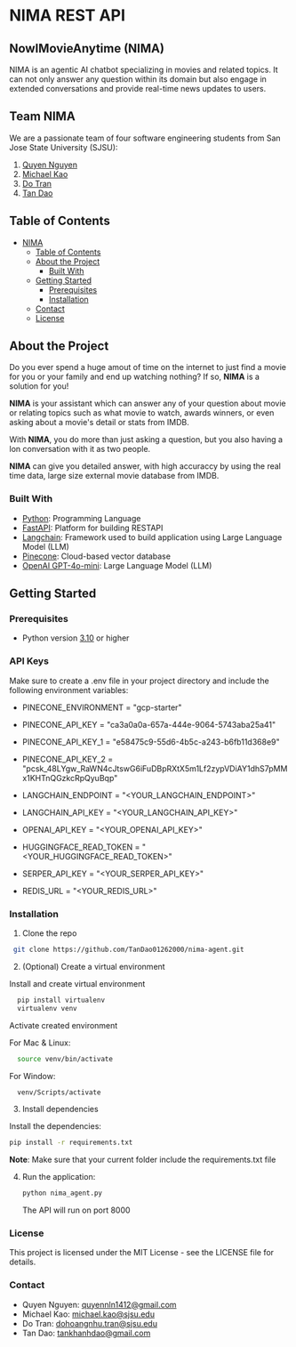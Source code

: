 # NIMA REST API
 
## NowIMovieAnytime (NIMA)

NIMA is an agentic AI chatbot specializing in movies and related topics. It can not only answer any question within its domain but also engage in extended conversations and provide real-time news updates to users.

## Team NIMA

We are a passionate team of four software engineering students from San Jose State University (SJSU):

1. [Quyen Nguyen](https://github.com/Q1412)
2. [Michael Kao](https://github.com/mkao823) 
3. [Do Tran](https://github.com/nhutdh1103) 
4. [Tan Dao](https://github.com/TanDao01262000)

## Table of Contents

- [NIMA](#NowIMovieAnytime(NIMA))
  - [Table of Contents](#table-of-contents)
  - [About the Project](#about-the-project)
    - [Built With](#built-with)
  - [Getting Started](#getting-started)
    - [Prerequisites](#prerequisites)
    - [Installation](#installation)
  - [Contact](#contact)
  - [License](#license)
## About the Project

Do you ever spend a huge amout of time on the internet to just find a movie for you or your family and end up watching nothing? If so, **NIMA** is a solution for you!

**NIMA** is your assistant which can answer any of your question about movie or relating topics such as what movie to watch, awards winners, or even asking about a movie's detail or stats from IMDB.

With **NIMA**, you do more than just asking a question, but you also having a lon conversation with it as two people.

**NIMA** can give you detailed answer, with high accuraccy by using the real time data, large size external movie database from IMDB.

### Built With
- [Python](https://www.python.org/): Programming Language
- [FastAPI](https://fastapi.tiangolo.com/): Platform for building RESTAPI  
- [Langchain](https://www.langchain.com/): Framework used to build application using Large Language Model (LLM)
- [Pinecone](https://www.pinecone.io/): Cloud-based vector database
- [OpenAI GPT-4o-mini](https://openai.com/): Large Language Model (LLM) 


## Getting Started

### Prerequisites

- Python version [3.10](https://www.python.org/downloads/release/python-310/) or higher

### API Keys

Make sure to create a .env file in your project directory and include the following environment variables:

- PINECONE_ENVIRONMENT = "gcp-starter"
- PINECONE_API_KEY = "ca3a0a0a-657a-444e-9064-5743aba25a41"
- PINECONE_API_KEY_1 = "e58475c9-55d6-4b5c-a243-b6fb11d368e9"
- PINECONE_API_KEY_2 = "pcsk_48LYgw_RaWN4cJtswG6iFuDBpRXtX5m1Lf2zypVDiAY1dhS7pMMx1KHTnQGzkcRpQyuBqp"
  
- LANGCHAIN_ENDPOINT = "<YOUR_LANGCHAIN_ENDPOINT>"
- LANGCHAIN_API_KEY = "<YOUR_LANGCHAIN_API_KEY>"
- OPENAI_API_KEY = "<YOUR_OPENAI_API_KEY>"
- HUGGINGFACE_READ_TOKEN = "<YOUR_HUGGINGFACE_READ_TOKEN>"
- SERPER_API_KEY = "<YOUR_SERPER_API_KEY>"
- REDIS_URL = "<YOUR_REDIS_URL>"


### Installation

1. Clone the repo

  ```sh
   git clone https://github.com/TanDao01262000/nima-agent.git
  ```


2. (Optional) Create a virtual environment

Install and create virtual environment
  ```sh
    pip install virtualenv
    virtualenv venv
  ```

Activate created environment

For Mac & Linux: 
  ``` sh
    source venv/bin/activate 
  ```

For Window:
  ``` sh
    venv/Scripts/activate 
  ```

3. Install dependencies

  
  Install the dependencies:
   ```sh
   pip install -r requirements.txt
   ```
   **Note**: Make sure that your current folder include the requirements.txt file

4. Run the application:
   ```sh
   python nima_agent.py
   ```

   The API will run on port 8000


### License

This project is licensed under the MIT License - see the LICENSE file for details.

### Contact

  - Quyen Nguyen: quyennln1412@gmail.com
  - Michael Kao: michael.kao@sjsu.edu
  - Do Tran: dohoangnhu.tran@sjsu.edu
  - Tan Dao: tankhanhdao@gmail.com


